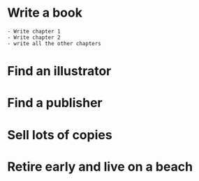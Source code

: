 # Write a book

    - Write chapter 1
    - Write chapter 2
    - write all the other chapters

# Find an illustrator

# Find a publisher

# Sell lots of copies

# Retire early and live on a beach
